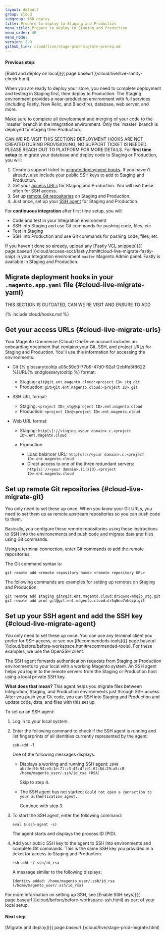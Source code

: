 ```yaml
---
layout: default
group: cloud
subgroup: 160_deploy
title: Prepare to deploy to Staging and Production
menu_title: Prepare to deploy to Staging and Production
menu_order: 40
menu_node:
version: 2.0
github_link: cloud/live/stage-prod-migrate-prereq.md
---
```


#### Previous step:
[Build and deploy on local]({{ page.baseurl }}cloud/live/live-sanity-check.html)

When you are ready to deploy your store, you need to complete deployment and testing in Staging first, then deploy to Production. The Staging environment provides a near-production environment with full services (including Fastly, New Relic, and Blackfire), database, web server, and more.

<div class="bs-callout bs-callout-info" id="info" markdown="1">
Make sure to complete all development and merging of your code to the `master` branch in the Integration environment. Only the `master` branch is deployed to Staging then Production.
</div>

CAN WE RE-VISIT THIS SECTION? DEPLOYMENT HOOKS ARE NOT CREATED DURING PROVISIONING, NO SUPPORT TICKET IS NEEDED. PLEASE REACH OUT TO PLATFORM FOR MORE DETAILS.
For **first time setup** to migrate your database and deploy code to Staging or Production, you will:

1.	Create a support ticket to [migrate deployment hooks](#cloud-live-migrate-yaml). If you haven't already, also include your public SSH keys to add to Staging and Production.
2.	Get your [access URLs](#cloud-live-migrate-urls) for Staging and Production. You will use these often for SSH access.
3.	Set up [remote Git repositories](#cloud-live-migrate-git) on Staging and Production.
4.	Just once, set up your [SSH agent](#cloud-live-migrate-agent) for Staging and Production.

For **continuous integration** after first time setup, you will:
* Code and test in your Integration environment
* SSH into Staging and use Git commands for pushing code, files, etc
* Test in Staging
* SSH into Production and use Git commands for pushing code, files, etc

If you haven't done so already, upload any [Fastly VCL snippets]({{ page.baseurl }}cloud/access-acct/fastly.html#cloud-live-migrate-fastly-snip) in your Integration environment `master` Magento Admin panel. Fastly is available in Staging and Production.

## Migrate deployment hooks in your `.magento.app.yaml` file {#cloud-live-migrate-yaml} 

THIS SECTION IS OUTDATED, CAN WE RE VISIT AND ENSURE TO ADD 

{% include cloud/hooks.md %}

## Get your access URLs  {#cloud-live-migrate-urls}
Your Magento Commerce (Cloud) OneDrive account includes an onboarding document that contains your Git, SSH, and project URLs for Staging and Production. You'll use this information for accessing the environments.

*	Git {% glossarytooltip a05c59d3-77b9-47d0-92a1-2cbffe3f8622 %}URL{% endglossarytooltip %} format:

	*	Staging: `git@git.ent.magento.cloud:<project ID>_stg.git`
	*	Production: `git@git.ent.magento.cloud:<project ID>.git`

*	SSH URL format:

	*	Staging: `<project ID>_stg@<project ID>.ent.magento.cloud`
	*	Production: `<project ID>@<project ID>.ent.magento.cloud`

*	Web URL format:

	*	Staging: `http[s]://staging.<your domain>.c.<project ID>.ent.magento.cloud`
	*	Production:

		*	Load balancer URL: `http[s]://<your domain>.c.<project ID>.ent.magento.cloud`
		*	Direct access to one of the three redundant servers: `http[s]://<your domain>.{1|2|3}.<project ID>.ent.magento.cloud`

## Set up remote Git repositories {#cloud-live-migrate-git}
You only need to set these up once. When you know your Git URLs, you need to set them up as remote upstream repositories so you can push code to them.

Basically, you configure these remote repositories using these instructions to SSH into the environements and push code and migrate data and files using Git commands.

Using a terminal connection, enter Git commands to add the remote repositories.

The Git command syntax is:

	git remote add <remote repository name> <remote repository URL>

The following commands are examples for setting up remotes on Staging and Production:

	git remote add staging git@git.ent.magento.cloud:dr5q6no7mhqip_stg.git
	git remote add prod git@git.ent.magento.cloud:dr5q6no7mhqip.git

## Set up your SSH agent and add the SSH key {#cloud-live-migrate-agent}
You only need to set these up once. You can use any terminal client you prefer for SSH access, or see our [Recommendeds tools]({{ page.baseurl }}cloud/before/before-workspace.html#recommended-tools). For these examples, we use the OpenSSH client.

The SSH agent forwards authentication requests from Staging or Production environments to your local with a working Magento system. An SSH agent helps you log in to the remote servers from the Staging or Production host using a local private SSH key.

**What does that mean?** This agent helps you migrate files between Integration, Staging, and Production environments just through SSH access. After you push your Git code, you can SSH into Staging and Production and update code, data, and files with this set up.

To set up an SSH agent:

1.	Log in to your local system.
2.	Enter the following command to check if the SSH agent is running and list fingerprints of all identities currently represented by the agent:

		ssh-add -l

	One of the following messages displays:

	*	Displays a working and running SSH agent: `2048 ab:de:56:94:e3:1e:71:c3:4f:df:e1:62:8d:29:a5:c0 /home/magento_user/.ssh/id_rsa (RSA)`

		Skip to step 4.
	*	The SSH agent has not started: `Could not open a connection to your authentication agent.`

		Continue with step 3.

3.	To start the SSH agent, enter the following command:

		eval $(ssh-agent -s)

	The agent starts and displays the process ID (PID).
4.	Add your public SSH key to the agent to SSH into environments and complete Git commands. This is the same SSH key you provided in a ticket for access to Staging and Production.

		ssh-add ~/.ssh/id_rsa

	A message similar to the following displays:

		Identity added: /home/magento_user/.ssh/id_rsa (/home/magento_user/.ssh/id_rsa)

For more information on setting up SSH, see [Enable SSH keys]({{ page.baseurl }}cloud/before/before-workspace-ssh.html) as part of your local setup.

#### Next step
[Migrate and deploy]({{ page.baseurl }}cloud/live/stage-prod-migrate.html)
